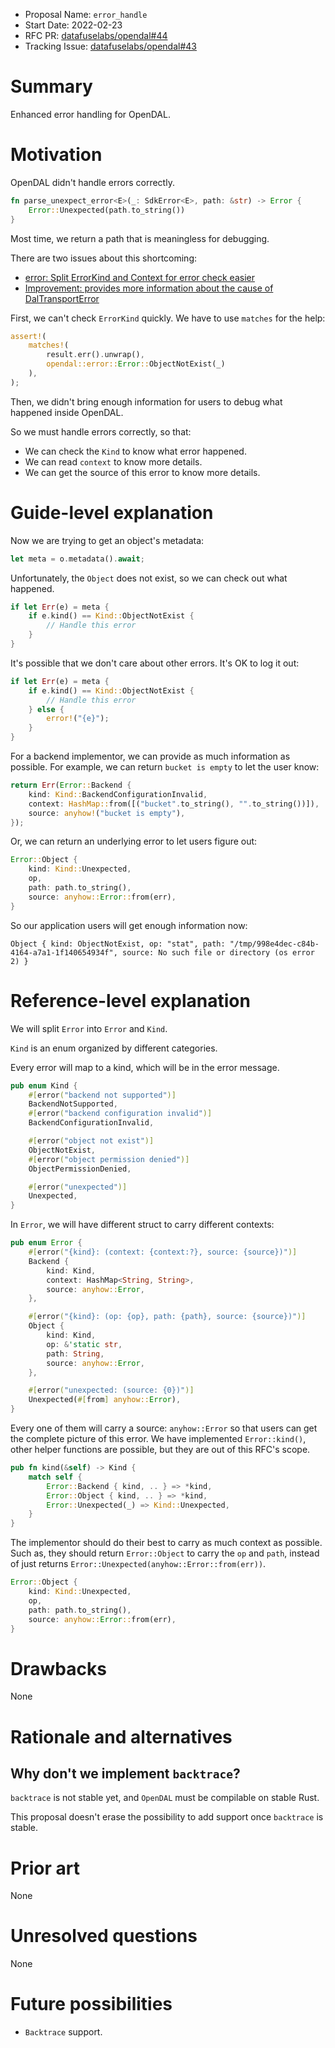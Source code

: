 - Proposal Name: `error_handle`
- Start Date: 2022-02-23
- RFC PR: [datafuselabs/opendal#44](https://github.com/datafuselabs/opendal/pull/44)
- Tracking Issue: [datafuselabs/opendal#43](https://github.com/datafuselabs/opendal/pull/43)

# Summary

Enhanced error handling for OpenDAL.

# Motivation

OpenDAL didn't handle errors correctly.

```rust
fn parse_unexpect_error<E>(_: SdkError<E>, path: &str) -> Error {
    Error::Unexpected(path.to_string())
}
```

Most time, we return a path that is meaningless for debugging.

There are two issues about this shortcoming:

- [error: Split ErrorKind and Context for error check easier](https://github.com/datafuselabs/opendal/issues/24)
- [Improvement: provides more information about the cause of DalTransportError](https://github.com/datafuselabs/opendal/issues/29)

First, we can't check `ErrorKind` quickly. We have to use `matches` for the help:

```rust
assert!(
    matches!(
        result.err().unwrap(),
        opendal::error::Error::ObjectNotExist(_)
    ),
);
```

Then, we didn't bring enough information for users to debug what happened inside OpenDAL.

So we must handle errors correctly, so that:

- We can check the `Kind` to know what error happened.
- We can read `context` to know more details.
- We can get the source of this error to know more details.

# Guide-level explanation

Now we are trying to get an object's metadata:

```rust
let meta = o.metadata().await;
```

Unfortunately, the `Object` does not exist, so we can check out what happened.

```rust
if let Err(e) = meta {
    if e.kind() == Kind::ObjectNotExist {
        // Handle this error
    }
}
```

It's possible that we don't care about other errors. It's OK to log it out:

```rust
if let Err(e) = meta {
    if e.kind() == Kind::ObjectNotExist {
        // Handle this error
    } else {
        error!("{e}");
    }
}
```

For a backend implementor, we can provide as much information as possible. For example, we can return `bucket is empty` to let the user know:

```rust
return Err(Error::Backend {
    kind: Kind::BackendConfigurationInvalid,
    context: HashMap::from([("bucket".to_string(), "".to_string())]),
    source: anyhow!("bucket is empty"),
});
```

Or, we can return an underlying error to let users figure out:

```rust
Error::Object {
    kind: Kind::Unexpected,
    op,
    path: path.to_string(),
    source: anyhow::Error::from(err),
}
```

So our application users will get enough information now:

```shell
Object { kind: ObjectNotExist, op: "stat", path: "/tmp/998e4dec-c84b-4164-a7a1-1f140654934f", source: No such file or directory (os error 2) }
```


# Reference-level explanation

We will split `Error` into `Error` and `Kind`.

`Kind` is an enum organized by different categories.

Every error will map to a kind, which will be in the error message.

```rust
pub enum Kind {
    #[error("backend not supported")]
    BackendNotSupported,
    #[error("backend configuration invalid")]
    BackendConfigurationInvalid,

    #[error("object not exist")]
    ObjectNotExist,
    #[error("object permission denied")]
    ObjectPermissionDenied,

    #[error("unexpected")]
    Unexpected,
}
```

In `Error`, we will have different struct to carry different contexts:

```rust
pub enum Error {
    #[error("{kind}: (context: {context:?}, source: {source})")]
    Backend {
        kind: Kind,
        context: HashMap<String, String>,
        source: anyhow::Error,
    },

    #[error("{kind}: (op: {op}, path: {path}, source: {source})")]
    Object {
        kind: Kind,
        op: &'static str,
        path: String,
        source: anyhow::Error,
    },

    #[error("unexpected: (source: {0})")]
    Unexpected(#[from] anyhow::Error),
}
```

Every one of them will carry a source: `anyhow::Error` so that users can get the complete picture of this error. We have implemented `Error::kind()`, other helper functions are possible, but they are out of this RFC's scope.

```rust
pub fn kind(&self) -> Kind {
    match self {
        Error::Backend { kind, .. } => *kind,
        Error::Object { kind, .. } => *kind,
        Error::Unexpected(_) => Kind::Unexpected,
    }
}
```

The implementor should do their best to carry as much context as possible. Such as, they should return `Error::Object` to carry the `op` and `path`, instead of just returns `Error::Unexpected(anyhow::Error::from(err))`.

```rust
Error::Object {
    kind: Kind::Unexpected,
    op,
    path: path.to_string(),
    source: anyhow::Error::from(err),
}
```

# Drawbacks

None

# Rationale and alternatives

## Why don't we implement `backtrace`?

`backtrace` is not stable yet, and `OpenDAL` must be compilable on stable Rust.

This proposal doesn't erase the possibility to add support once `backtrace` is stable.

# Prior art

None

# Unresolved questions

None

# Future possibilities

- `Backtrace` support.
